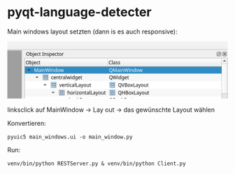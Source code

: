 # pyqt-language-detecter



Main windows layout setzten (dann is es auch responsive):

![1575968440513](images/1575968440513.png)

linksclick auf MainWindow -> Lay out -> das gewünschte Layout wählen



Konvertieren:

```
pyuic5 main_windows.ui -o main_window.py
```

Run:

```
venv/bin/python RESTServer.py & venv/bin/python Client.py
```
